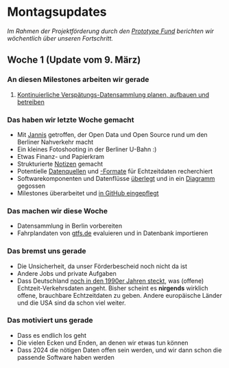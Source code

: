 # Montagsupdates
_Im Rahmen der Projektförderung durch den [Prototype Fund](https://prototypefund.de) berichten wir wöchentlich über unseren Fortschritt._

## Woche 1 (Update vom 9. März)

### An diesen Milestones arbeiten wir gerade
 1. [Kontinuierliche Verspätungs-Datensammlung planen, aufbauen und betreiben](https://github.com/dystonse/dystonse/milestone/1)

### Das haben wir letzte Woche gemacht
 * Mit [Jannis](https://github.com/derhuerst) getroffen, der Open Data und Open Source rund um den Berliner Nahverkehr macht
 * Ein kleines Fotoshooting in der Berliner U-Bahn :)
 * Etwas Finanz- und Papierkram
 * Strukturierte [Notizen](./Notizen.md) gemacht
 * Potentielle [Datenquellen](./Datenquellen.md) und [-Formate](./Datenformate.md) für Echtzeitdaten recherchiert
 * Softwarekomponenten und Datenflüsse [überlegt](./Komponenten.md) und in ein [Diagramm](https://github.com/dystonse/dystonse/blob/master/project-status/Dystonse%20Komponenten.png) gegossen
 * Milestones überarbeitet und [in GitHub eingepflegt](https://github.com/dystonse/dystonse/milestones?direction=asc&sort=title&state=open)

### Das machen wir diese Woche
 * Datensammlung in Berlin vorbereiten
 * Fahrplandaten von [gtfs.de](https://gtfs.de/) evaluieren und in Datenbank importieren

### Das bremst uns gerade
 * Die Unsicherheit, da unser Förderbescheid noch nicht da ist
 * Andere Jobs und private Aufgaben
 * Dass Deutschland [noch in den 1990er Jahren steckt](https://signalarchiv.de/Meldungen/10000634), was (offene) Echtzeit-Verkehrsdaten angeht. Bisher scheint es **nirgends** wirklich offene, brauchbare Echtzeitdaten zu geben. Andere europäische Länder und die USA sind da schon viel weiter.

### Das motiviert uns gerade
 * Dass es endlich los geht
 * Die vielen Ecken und Enden, an denen wir etwas tun können
 * Dass 2024 die nötigen Daten offen sein werden, und wir dann schon die passende Software haben werden